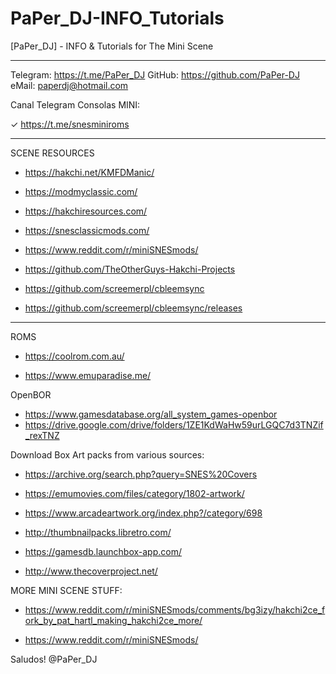 # PaPer_DJ-INFO_Tutorials
[PaPer_DJ] - INFO &amp; Tutorials for The Mini Scene

-------------------------------------------------------------

Telegram: https://t.me/PaPer_DJ
GitHub: https://github.com/PaPer-DJ
eMail: paperdj@hotmail.com

Canal Telegram Consolas MINI: 

✓ https://t.me/snesminiroms

-------------------------------------------------------------
SCENE RESOURCES

* https://hakchi.net/KMFDManic/

* https://modmyclassic.com/

* https://hakchiresources.com/

* https://snesclassicmods.com/

* https://www.reddit.com/r/miniSNESmods/

* https://github.com/TheOtherGuys-Hakchi-Projects

* https://github.com/screemerpl/cbleemsync

* https://github.com/screemerpl/cbleemsync/releases

------------------------------------------------------------

ROMS

* https://coolrom.com.au/

* https://www.emuparadise.me/

OpenBOR

* https://www.gamesdatabase.org/all_system_games-openbor
* https://drive.google.com/drive/folders/1ZE1KdWaHw59urLGQC7d3TNZif_rexTNZ


Download Box Art packs from various sources:

* https://archive.org/search.php?query=SNES%20Covers

* https://emumovies.com/files/category/1802-artwork/

* https://www.arcadeartwork.org/index.php?/category/698

* http://thumbnailpacks.libretro.com/

* https://gamesdb.launchbox-app.com/

* http://www.thecoverproject.net/


MORE MINI SCENE STUFF:

* https://www.reddit.com/r/miniSNESmods/comments/bg3izy/hakchi2ce_fork_by_pat_hartl_making_hakchi2ce_more/

* https://www.reddit.com/r/miniSNESmods/

Saludos! @PaPer_DJ
